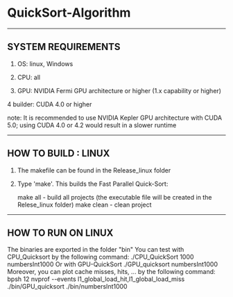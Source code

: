 QuickSort-Algorithm
===================
--------------------------------------------------------------------------------
SYSTEM REQUIREMENTS
--------------------------------------------------------------------------------

1. OS: linux, Windows

2. CPU: all

3. GPU: NVIDIA Fermi GPU architecture or higher (1.x capability or higher)

4  builder: CUDA 4.0 or higher

   note: It is recommended to use NVIDIA Kepler GPU architecture with CUDA 5.0; 
	 using CUDA 4.0 or 4.2 would result in a slower runtime

--------------------------------------------------------------------------------
HOW TO BUILD : LINUX
--------------------------------------------------------------------------------

1. The makefile can be found in the Release_linux folder

2. Type 'make'.  This builds the Fast Parallel Quick-Sort:

	make all   - build all projects (the executable file will be created in the Relese_linux folder)
	make clean - clean project
	
--------------------------------------------------------------------------------
HOW TO RUN ON LINUX
--------------------------------------------------------------------------------
The binaries are exported in the folder "bin"
You can test with CPU_Quicksort by the following command:
	./CPU_QuickSort 1000 numbersInt1000
Or with GPU-QuickSort
	./GPU_quicksort numbersInt1000
Moreover, you can plot cache misses, hits, ... by the following command:
	bpsh 12 nvprof  --events  l1_global_load_hit,l1_global_load_miss ./bin/GPU_quicksort ./bin/numbersInt1000
